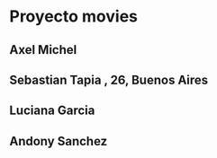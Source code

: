 # Proyecto movies
## Axel Michel
## Sebastian Tapia , 26, Buenos Aires 
## Luciana Garcia
## Andony Sanchez